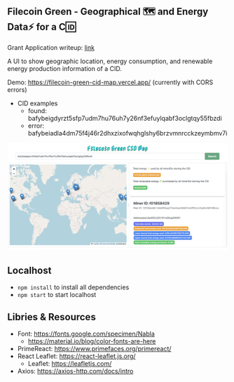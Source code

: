## Filecoin Green - Geographical 🗺️ and Energy Data⚡️ for a C🆔
Grant Application writeup: [link](https://docs.google.com/document/d/1kmC79qTU86A8oMZpPCGo2MPd_MCVtoQ8AEebvNw3Unk/edit?usp=sharing)

A UI to show geographic location, energy consumption, and renewable energy production information of a CID. 

Demo: https://filecoin-green-cid-map.vercel.app/ (currently with CORS errors)
* CID examples  
    * found: bafybeigdyrzt5sfp7udm7hu76uh7y26nf3efuylqabf3oclgtqy55fbzdi
    * error: bafybeiadla4dm75f4j46r2dhxzixofwqhglshy6brzvmnrcckzeymbmv7i

![demo](./imgs/demo.png)

## Localhost
* `npm install` to install all dependencies   
* `npm start` to start localhost

## Libries & Resources
* Font: https://fonts.google.com/specimen/Nabla  
    * https://material.io/blog/color-fonts-are-here
* PrimeReact: https://www.primefaces.org/primereact/
* React Leaflet: https://react-leaflet.js.org/  
    * Leaflet: https://leafletjs.com/ 
* Axios: https://axios-http.com/docs/intro 
